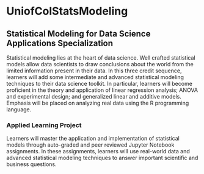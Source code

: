 # UniofColStatsModeling

## Statistical Modeling for Data Science Applications Specialization

Statistical modeling lies at the heart of data science. Well crafted statistical models allow data scientists to draw conclusions about the world from the limited information present in their data. In this three credit sequence, learners will add some intermediate and advanced statistical modeling techniques to their data science toolkit. In particular, learners will become proficient in the theory and application of linear regression analysis; ANOVA and experimental design; and generalized linear and additive models. Emphasis will be placed on analyzing real data using the R programming language.

### Applied Learning Project

Learners will master the application and implementation of statistical models through auto-graded and peer reviewed Jupyter Notebook assignments. In these assignments, learners will use real-world data and advanced statistical modeling techniques to answer important scientific and business questions.
